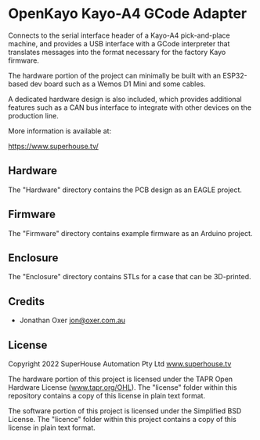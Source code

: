 OpenKayo Kayo-A4 GCode Adapter
==============================

Connects to the serial interface header of a Kayo-A4 pick-and-place
machine, and provides a USB interface with a GCode interpreter that
translates messages into the format necessary for the factory Kayo
firmware.

The hardware portion of the project can minimally be built with an
ESP32-based dev board such as a Wemos D1 Mini and some cables.

A dedicated hardware design is also included, which provides additional
features such as a CAN bus interface to integrate with other devices
on the production line.

More information is available at:

  https://www.superhouse.tv/


Hardware
--------
The "Hardware" directory contains the PCB design as an EAGLE project.


Firmware
--------
The "Firmware" directory contains example firmware as an Arduino
project.


Enclosure
---------
The "Enclosure" directory contains STLs for a case that can be
3D-printed.


Credits
-------
 * Jonathan Oxer <jon@oxer.com.au>


License
-------
Copyright 2022 SuperHouse Automation Pty Ltd  www.superhouse.tv  

The hardware portion of this project is licensed under the TAPR Open
Hardware License (www.tapr.org/OHL). The "license" folder within this
repository contains a copy of this license in plain text format.

The software portion of this project is licensed under the Simplified
BSD License. The "licence" folder within this project contains a
copy of this license in plain text format.

